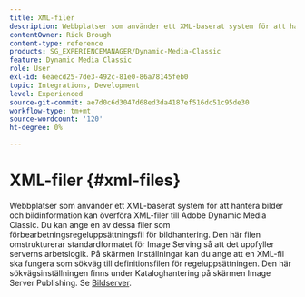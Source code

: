 ```yaml
---
title: XML-filer
description: Webbplatser som använder ett XML-baserat system för att hantera bilder och bildinformation kan överföra XML-filer till Adobe Dynamic Media Classic. Läs mer om XML-filer.
contentOwner: Rick Brough
content-type: reference
products: SG_EXPERIENCEMANAGER/Dynamic-Media-Classic
feature: Dynamic Media Classic
role: User
exl-id: 6eaecd25-7de3-492c-81e0-86a78145feb0
topic: Integrations, Development
level: Experienced
source-git-commit: ae7d0c6d3047d68ed3da4187ef516dc51c95de30
workflow-type: tm+mt
source-wordcount: '120'
ht-degree: 0%

---
```


# XML-filer {#xml-files}

Webbplatser som använder ett XML-baserat system för att hantera bilder och bildinformation kan överföra XML-filer till Adobe Dynamic Media Classic. Du kan ange en av dessa filer som förbearbetningsregeluppsättningsfil för bildhantering. Den här filen omstrukturerar standardformatet för Image Serving så att det uppfyller serverns arbetslogik. På skärmen Inställningar kan du ange att en XML-fil ska fungera som sökväg till definitionsfilen för regeluppsättningen. Den här sökvägsinställningen finns under Kataloghantering på skärmen Image Server Publishing. Se [Bildserver](publish-setup.md#image_server).
